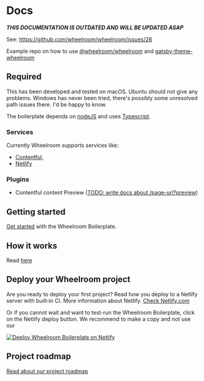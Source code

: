 # Docs

**_THIS DOCUMENTATION IS OUTDATED AND WILL BE UPDATED ASAP_**

See: https://github.com/wheelroom/wheelroom/issues/26

Example repo on how to use
[@wheelroom/wheelroom](https://www.npmjs.com/package/@wheelroom/wheelroom) and
[gatsby-theme-wheelroom](https://www.npmjs.com/package/gatsby-theme-wheelroom)

## Required

This has been developed and tested on macOS. Ubuntu should not give any
problems. Windows has never been tried, there's possibly some unresolved path
issues there. I'd be happy to know.

The boilerplate depends on [nodeJS](https://nodejs.org) and uses
[Typescript](https://www.typescriptlang.org).

### Services

Currently Wheelroom supports services like:

- [Contentful](https://www.contentful.com/),
- [Netlify](https://www.netlify.com/)

### Plugins

- Contentful content Preview ([TODO: write docs about
  /page-url?preview](./roadmap.md))

## Getting started

[Get started](./getting-started.md) with the Wheelroom Boilerplate.

## How it works

Read [here](./how-it-works.md)

## Deploy your Wheelroom project

Are you ready to deploy your first project? Read how you deploy to a Netlify
server with built‑in CI. More information about Netlify. [Check
Netlify.com](https://www.netlify.com/)

Or if you cannot wait and want to test-run the Wheelroom Boilerplate, click on
the Netlify deploy button. We recommend to make a copy and not use our

[![Deploy Wheelroom Boilerplate on
Netlify](https://www.netlify.com/img/deploy/button.svg)](https://app.netlify.com/start/deploy?repository=https://github.com/wheelroom/wheelroom/tree/master/packages/boilerplate)

## Project roadmap

[Read about our project roadmap](./roadmap.md)
